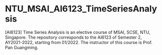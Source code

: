# NTU_MSAI_AI6123_TimeSeriesAnalysis
[AI6123] Time Series Analysis is an elective course of MSAI, SCSE, NTU, Singapore. The repository corresponds to the AI6123 of Semester 2, AY2021-2022, starting from 01/2022. The instructor of this course is Prof. Pan Guangming.
